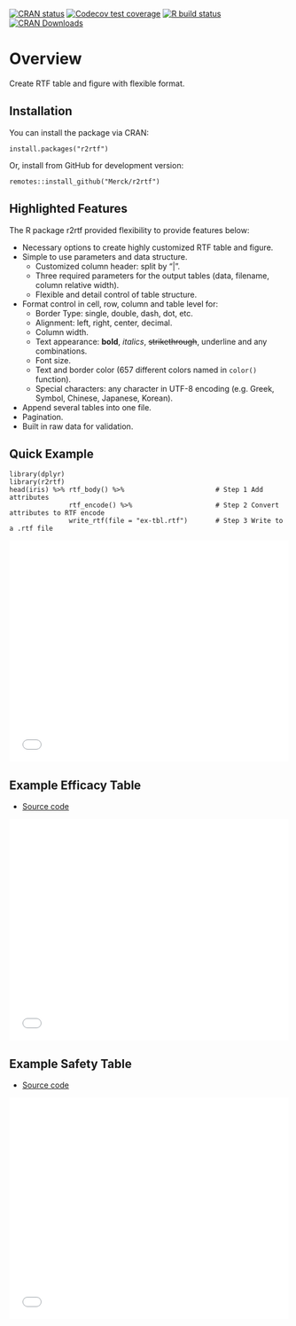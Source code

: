 <!-- badges: start -->

[![CRAN
status](https://www.r-pkg.org/badges/version/r2rtf)](https://CRAN.R-project.org/package=r2rtf)
[![Codecov test
coverage](https://codecov.io/gh/Merck/r2rtf/branch/master/graph/badge.svg)](https://codecov.io/gh/Merck/r2rtf?branch=master)
[![R build
status](https://github.com/Merck/r2rtf/workflows/R-CMD-check/badge.svg)](https://github.com/Merck/r2rtf/actions)
[![CRAN
Downloads](https://cranlogs.r-pkg.org/badges/r2rtf)](https://cran.r-project.org/package=r2rtf)
<!-- badges: end -->

Overview
========

Create RTF table and figure with flexible format.

Installation
------------

You can install the package via CRAN:

    install.packages("r2rtf")

Or, install from GitHub for development version:

    remotes::install_github("Merck/r2rtf")

Highlighted Features
--------------------

The R package r2rtf provided flexibility to provide features below:

-   Necessary options to create highly customized RTF table and figure.
-   Simple to use parameters and data structure.
    -   Customized column header: split by “|”.
    -   Three required parameters for the output tables (data, filename,
        column relative width).
    -   Flexible and detail control of table structure.
-   Format control in cell, row, column and table level for:
    -   Border Type: single, double, dash, dot, etc.
    -   Alignment: left, right, center, decimal.
    -   Column width.
    -   Text appearance: **bold**, *italics*, <s>strikethrough</s>,
        underline and any combinations.
    -   Font size.
    -   Text and border color (657 different colors named in `color()`
        function).
    -   Special characters: any character in UTF-8 encoding (e.g. Greek,
        Symbol, Chinese, Japanese, Korean).
-   Append several tables into one file.
-   Pagination.
-   Built in raw data for validation.

Quick Example
-------------

    library(dplyr)
    library(r2rtf)
    head(iris) %>% rtf_body() %>%                       # Step 1 Add attributes 
                   rtf_encode() %>%                     # Step 2 Convert attributes to RTF encode 
                   write_rtf(file = "ex-tbl.rtf")       # Step 3 Write to a .rtf file 

<embed src="vignettes/pdf/ex-tbl.pdf" width="100%" height="400px" style="display: block; margin: auto;" type="application/pdf" />

Example Efficacy Table
----------------------

-   [Source
    code](https://merck.github.io/r2rtf/articles/example-efficacy.html)

<embed src="vignettes/pdf/efficacy_example.pdf" width="100%" height="400px" style="display: block; margin: auto;" type="application/pdf" />

Example Safety Table
--------------------

-   [Source
    code](https://merck.github.io/r2rtf/articles/example-ae-summary.html)

<embed src="vignettes/pdf/ae_example.pdf" width="100%" height="400px" style="display: block; margin: auto;" type="application/pdf" />
